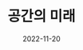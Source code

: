 ---
title: 공간의 미래
layout: layouts/post
date: '2022-11-20'
book:
  title: 공간의 미래
  subtitle: 코로나가 가속시킨 공간 변화
  author: 유현준
  cover: /static/img/books/future-of-space.jpg
---